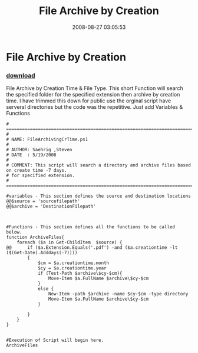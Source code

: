 ﻿---
pid:            553
poster:         Steven Saehrig
title:          File Archive by Creation
date:           2008-08-27 03:05:53
format:         posh
parent:         0
parent:         0

---

# File Archive by Creation

### [download](553.ps1)

File Archive by Creation Time & File Type.
This short Function will search the specified folder for the specified extension then archive by creation time.
I have trimmed this down for public use the orginal script have serveral directories but the code was the repetitive.
Just add Variables & Functions

```posh
# ==============================================================================================
#  
# NAME: FileArchivingCrTime.ps1
# 
# AUTHOR: Saehrig ,Steven 
# DATE  : 5/19/2008
# 
# COMMENT: This script will search a directory and archive files based on create time -7 days.
# for specified extension.
# ==============================================================================================

#variables - This section defines the source and destination locations
@@$source = 'sourcefilepath'
@@$archive = 'DestinationFilepath'



#Functions - This section defines all the functions to be called below.
function ArchiveFiles{
	foreach ($a in Get-ChildItem  $source) {
@@		if ($a.Extension.Equals('.pdf') -and ($a.creationtime -lt ($(Get-Date).Adddays(-7))))
		{	
			$cm = $a.creationtime.month
			$cy = $a.creationtime.year
			if (Test-Path $archive\$cy-$cm){
				Move-Item $a.FullName $archive\$cy-$cm
			}
			else {
				New-Item -path $archive -name $cy-$cm -type directory
				Move-Item $a.FullName $archive\$cy-$cm
			}

		}	
	}
}


#Execution of Script will begin here.
ArchiveFiles
```
